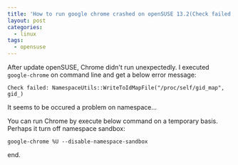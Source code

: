```yaml
---
title: 'How to run google chrome crashed on openSUSE 13.2(Check failed: NamespaceUtils::WriteToIdMapFile("/proc/self/gid_map", gid_))'
layout: post
categories:
  - linux
tags:
  - opensuse
---
```


After update openSUSE, Chrome didn't run unexpectedly. I executed `google-chrome` on command line and get a below error message:

    Check failed: NamespaceUtils::WriteToIdMapFile("/proc/self/gid_map", gid_)

It seems to be occured a problem on namespace...

You can run Chrome by execute below command on a temporary basis. Perhaps it turn off namespace sandbox:

    google-chrome %U --disable-namespace-sandbox

end.

